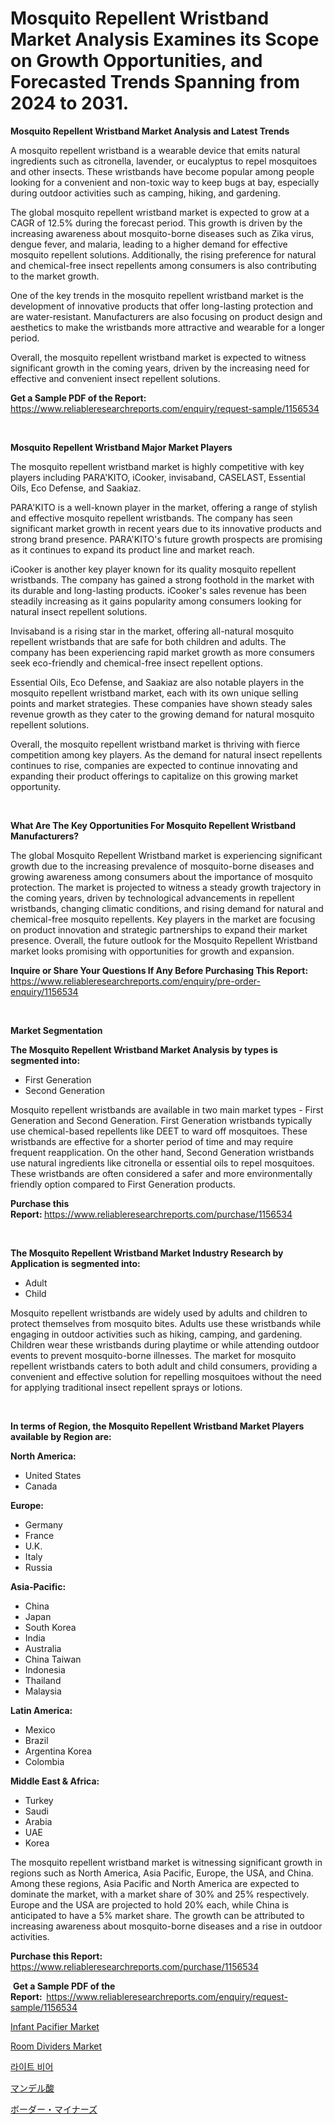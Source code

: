 <p><h1>Mosquito Repellent Wristband Market Analysis Examines its Scope on Growth Opportunities, and Forecasted Trends Spanning from 2024 to 2031.</h1></p><p><strong>Mosquito Repellent Wristband Market Analysis and Latest Trends</strong></p>
<p><p>A mosquito repellent wristband is a wearable device that emits natural ingredients such as citronella, lavender, or eucalyptus to repel mosquitoes and other insects. These wristbands have become popular among people looking for a convenient and non-toxic way to keep bugs at bay, especially during outdoor activities such as camping, hiking, and gardening.</p><p>The global mosquito repellent wristband market is expected to grow at a CAGR of 12.5% during the forecast period. This growth is driven by the increasing awareness about mosquito-borne diseases such as Zika virus, dengue fever, and malaria, leading to a higher demand for effective mosquito repellent solutions. Additionally, the rising preference for natural and chemical-free insect repellents among consumers is also contributing to the market growth.</p><p>One of the key trends in the mosquito repellent wristband market is the development of innovative products that offer long-lasting protection and are water-resistant. Manufacturers are also focusing on product design and aesthetics to make the wristbands more attractive and wearable for a longer period.</p><p>Overall, the mosquito repellent wristband market is expected to witness significant growth in the coming years, driven by the increasing need for effective and convenient insect repellent solutions.</p></p>
<p><strong>Get a Sample PDF of the Report:&nbsp;</strong> <a href="https://www.reliableresearchreports.com/enquiry/request-sample/1156534">https://www.reliableresearchreports.com/enquiry/request-sample/1156534</a></p>
<p>&nbsp;</p>
<p><strong>Mosquito Repellent Wristband Major Market Players</strong></p>
<p><p>The mosquito repellent wristband market is highly competitive with key players including PARA'KITO, iCooker, invisaband, CASELAST, Essential Oils, Eco Defense, and Saakiaz. </p><p>PARA'KITO is a well-known player in the market, offering a range of stylish and effective mosquito repellent wristbands. The company has seen significant market growth in recent years due to its innovative products and strong brand presence. PARA'KITO's future growth prospects are promising as it continues to expand its product line and market reach.</p><p>iCooker is another key player known for its quality mosquito repellent wristbands. The company has gained a strong foothold in the market with its durable and long-lasting products. iCooker's sales revenue has been steadily increasing as it gains popularity among consumers looking for natural insect repellent solutions.</p><p>Invisaband is a rising star in the market, offering all-natural mosquito repellent wristbands that are safe for both children and adults. The company has been experiencing rapid market growth as more consumers seek eco-friendly and chemical-free insect repellent options.</p><p>Essential Oils, Eco Defense, and Saakiaz are also notable players in the mosquito repellent wristband market, each with its own unique selling points and market strategies. These companies have shown steady sales revenue growth as they cater to the growing demand for natural mosquito repellent solutions.</p><p>Overall, the mosquito repellent wristband market is thriving with fierce competition among key players. As the demand for natural insect repellents continues to rise, companies are expected to continue innovating and expanding their product offerings to capitalize on this growing market opportunity.</p></p>
<p>&nbsp;</p>
<p><strong>What Are The Key Opportunities For Mosquito Repellent Wristband Manufacturers?</strong></p>
<p><p>The global Mosquito Repellent Wristband market is experiencing significant growth due to the increasing prevalence of mosquito-borne diseases and growing awareness among consumers about the importance of mosquito protection. The market is projected to witness a steady growth trajectory in the coming years, driven by technological advancements in repellent wristbands, changing climatic conditions, and rising demand for natural and chemical-free mosquito repellents. Key players in the market are focusing on product innovation and strategic partnerships to expand their market presence. Overall, the future outlook for the Mosquito Repellent Wristband market looks promising with opportunities for growth and expansion.</p></p>
<p><strong>Inquire or Share Your Questions If Any Before Purchasing This Report:</strong> <a href="https://www.reliableresearchreports.com/enquiry/pre-order-enquiry/1156534">https://www.reliableresearchreports.com/enquiry/pre-order-enquiry/1156534</a></p>
<p>&nbsp;</p>
<p><strong>Market Segmentation</strong></p>
<p><strong>The Mosquito Repellent Wristband Market Analysis by types is segmented into:</strong></p>
<p><ul><li>First Generation</li><li>Second Generation</li></ul></p>
<p><p>Mosquito repellent wristbands are available in two main market types - First Generation and Second Generation. First Generation wristbands typically use chemical-based repellents like DEET to ward off mosquitoes. These wristbands are effective for a shorter period of time and may require frequent reapplication. On the other hand, Second Generation wristbands use natural ingredients like citronella or essential oils to repel mosquitoes. These wristbands are often considered a safer and more environmentally friendly option compared to First Generation products.</p></p>
<p><strong>Purchase this Report:&nbsp;</strong><a href="https://www.reliableresearchreports.com/purchase/1156534">https://www.reliableresearchreports.com/purchase/1156534</a></p>
<p>&nbsp;</p>
<p><strong>The Mosquito Repellent Wristband Market Industry Research by Application is segmented into:</strong></p>
<p><ul><li>Adult</li><li>Child</li></ul></p>
<p><p>Mosquito repellent wristbands are widely used by adults and children to protect themselves from mosquito bites. Adults use these wristbands while engaging in outdoor activities such as hiking, camping, and gardening. Children wear these wristbands during playtime or while attending outdoor events to prevent mosquito-borne illnesses. The market for mosquito repellent wristbands caters to both adult and child consumers, providing a convenient and effective solution for repelling mosquitoes without the need for applying traditional insect repellent sprays or lotions.</p></p>
<p>&nbsp;</p>
<p><strong>In terms of Region, the Mosquito Repellent Wristband Market Players available by Region are:</strong></p>
<p>
    <p> <strong> North America: </strong>
        <ul>
            <li>United States</li>
            <li>Canada</li>
        </ul>
        </p> 
    <p> <strong> Europe: </strong>
        <ul>
            <li>Germany</li>
            <li>France</li>
            <li>U.K.</li>
            <li>Italy</li>
            <li>Russia</li>
        </ul>
        </p> 
    <p> <strong> Asia-Pacific: </strong>
        <ul>
            <li>China</li>
            <li>Japan</li>
            <li>South Korea</li>
            <li>India</li>
            <li>Australia</li>
            <li>China Taiwan</li>
            <li>Indonesia</li>
            <li>Thailand</li>
            <li>Malaysia</li>
        </ul>
        </p> 
    <p> <strong> Latin America: </strong>
        <ul>
            <li>Mexico</li>
            <li>Brazil</li>
            <li>Argentina Korea</li>
            <li>Colombia</li>
        </ul>
        </p> 
    <p> <strong> Middle East & Africa: </strong>
        <ul>
            <li>Turkey</li>
            <li>Saudi</li>
            <li>Arabia</li>
            <li>UAE</li>
            <li>Korea</li>
        </ul>
    </p>
    </p>
<p><p>The mosquito repellent wristband market is witnessing significant growth in regions such as North America, Asia Pacific, Europe, the USA, and China. Among these regions, Asia Pacific and North America are expected to dominate the market, with a market share of 30% and 25% respectively. Europe and the USA are projected to hold 20% each, while China is anticipated to have a 5% market share. The growth can be attributed to increasing awareness about mosquito-borne diseases and a rise in outdoor activities.</p></p>
<p><strong>Purchase this Report: </strong><a href="https://www.reliableresearchreports.com/purchase/1156534">https://www.reliableresearchreports.com/purchase/1156534</a></p>
<p>&nbsp;<strong>Get a Sample PDF of the Report:&nbsp;&nbsp;</strong><a href="https://www.reliableresearchreports.com/enquiry/request-sample/1156534">https://www.reliableresearchreports.com/enquiry/request-sample/1156534</a></p>
<p><strong></strong></p>
<p><p><a href="https://github.com/dx0328/Market-Research-Report-List-1/blob/main/infant-pacifier-market.md">Infant Pacifier Market</a></p><p><a href="https://github.com/Glendatilghmankmgz0rbhwpy/Market-Research-Report-List-1/blob/main/room-dividers-market.md">Room Dividers Market</a></p><p><a href="https://github.com/vskv4779xr1/Market-Research-Report-List-1/blob/main/69996524932.md">라이트 비어</a></p><p><a href="https://medium.com/@shade463/%E3%83%9E%E3%83%B3%E3%83%87%E3%83%AA%E3%83%83%E3%82%AF%E9%85%B8%E5%B8%82%E5%A0%B4%E3%81%AE%E5%88%86%E6%9E%90-%E3%82%B0%E3%83%AD%E3%83%BC%E3%83%90%E3%83%AB%E7%94%A3%E6%A5%AD%E3%81%AE%E5%B1%95%E6%9C%9B%E3%81%A8%E4%BA%88%E6%B8%AC-2024%E5%B9%B4%E3%81%8B%E3%82%892031%E5%B9%B4-1c3ec52b4283">マンデル酸</a></p><p><a href="https://github.com/mcbeesbxa270/Market-Research-Report-List-1/blob/main/41428245349.md">ボーダー・マイナーズ</a></p></p>